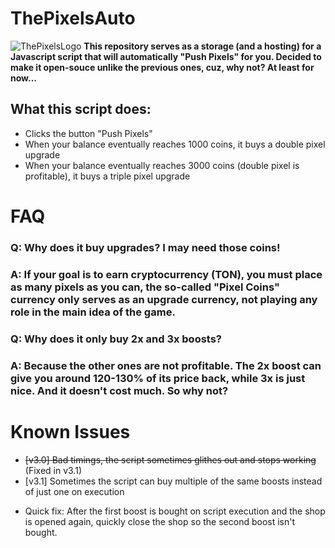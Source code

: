 # ThePixelsAuto
![ThePixelsLogo](https://mirror.xyz/_next/image?url=https%3A%2F%2Fimages.mirror-media.xyz%2Fpublication-images%2FmeaTxrGmWq8Yt_3FTIsoH.png&w=3840&q=75)
  **This repository serves as a storage (and a hosting) for a Javascript script that will automatically "Push Pixels" for you. Decided to make it open-souce unlike the previous ones, cuz, why not? At least for now...**

## What this script does:
* Clicks the button "Push Pixels"
* When your balance eventually reaches 1000 coins, it buys a double pixel upgrade
* When your balance eventually reaches 3000 coins (double pixel is profitable), it buys a triple pixel upgrade

# FAQ

### Q: Why does it buy upgrades? I may need those coins!
### A: If your goal is to earn cryptocurrency (TON), you must place as many pixels as you can, the so-called "Pixel Coins" currency only serves as an upgrade currency, not playing any role in the main idea of the game.

### Q: Why does it only buy 2x and 3x boosts?
### A: Because the other ones are not profitable. The 2x boost can give you around 120-130% of its price back, while 3x is just nice. And it doesn't cost much. So why not?

# Known Issues
* ~~[v3.0] Bad timings, the script sometimes glithes out and stops working~~ (Fixed in v3.1)
* [v3.1] Sometimes the script can buy multiple of the same boosts instead of just one on execution
 + Quick fix: After the first boost is bought on script execution and the shop is opened again, quickly close the shop so the second boost isn't bought.
